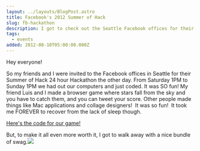```yaml
---
layout: ../layouts/BlogPost.astro
title: Facebook's 2012 Summer of Hack
slug: fb-hackathon
description: I got to check out the Seattle Facebook offices for their summer hackathon!
tags:
  - events
added: 2012-08-10T05:00:00.000Z
---
```


Hey everyone!

So my friends and I were invited to the Facebook offices in Seattle for their Summer of Hack 24 hour Hackathon the other day. From Saturday 1PM to Sunday 1PM we had out our computers and just coded. It was SO fun! My friend Luis and I made a browser game where stars fall from the sky and you have to catch them, and you can tweet your score. Other people made things like Mac applications and collage designers!  It was so fun!  It took me FOREVER to recover from the lack of sleep though.

[Here's the code for our game!](https://github.com/cassidoo/Star-Catcher)

But, to make it all even more worth it, I got to walk away with a nice bundle of swag.![](/assets/fbswag.jpeg)
